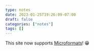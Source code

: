 ```yaml
---
type: notes
date: 2023-01-25T19:26:09-07:00
draft: false
categories: ["notes"]
tags: []
---
```

This site now supports [Microformats](http://microformats.org/)! 😁